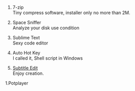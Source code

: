 

1. 7-zip    
Tiny compress software, installer only no more than 2M.

1. Space Sniffer    
Analyze your disk use condition

1. Sublime Text    
Sexy code editor

1. Auto Hot Key    
I called it, Shell script in Windows

1. [Subtitle Edit](https://github.com/SubtitleEdit/subtitleedit)    
Enjoy creation.

1.Potplayer
